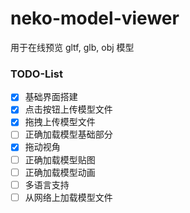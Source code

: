# neko-model-viewer
用于在线预览 gltf, glb, obj 模型

### TODO-List
- [x] 基础界面搭建
- [x] 点击按钮上传模型文件
- [x] 拖拽上传模型文件
- [ ] 正确加载模型基础部分
- [x] 拖动视角
- [ ] 正确加载模型贴图
- [ ] 正确加载模型动画
- [ ] 多语言支持
- [ ] 从网络上加载模型文件
